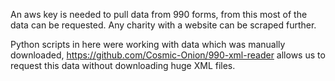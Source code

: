 An aws key is needed to pull data from 990 forms, from this most of the data can be requested. Any charity with a website can be scraped further.

Python scripts in here were working with data which was manually downloaded, https://github.com/Cosmic-Onion/990-xml-reader allows us to request this data without downloading huge XML files.